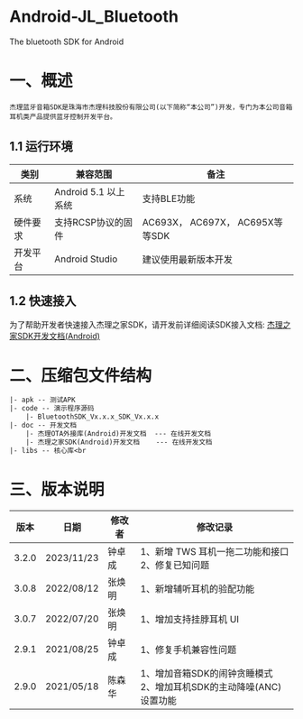 # Android-JL_Bluetooth

The bluetooth SDK for Android

# 一、概述

```
杰理蓝牙音箱SDK是珠海市杰理科技股份有限公司(以下简称“本公司”)开发，专门为本公司音箱耳机类产品提供蓝牙控制开发平台。
```
## 1.1 运行环境

| 类别 | 兼容范围 | 备注 |
| ---- | ---- | ---- |
| 系统 | Android 5.1 以上系统 | 支持BLE功能 |
| 硬件要求 | 支持RCSP协议的固件 | AC693X， AC697X， AC695X等等SDK |
| 开发平台 | Android Studio | 建议使用最新版本开发 |

## 1.2 快速接入

为了帮助开发者快速接入杰理之家SDK，请开发前详细阅读SDK接入文档: [杰理之家SDK开发文档(Android)](https://doc.zh-jieli.com/Apps/Android/jielihome/zh-cn/master/index.html)



# 二、压缩包文件结构

```tex
|- apk -- 测试APK
|- code -- 演示程序源码
    |- BluetoothSDK_Vx.x.x_SDK_Vx.x.x
|- doc -- 开发文档
    |- 杰理OTA外接库(Android)开发文档  --- 在线开发文档
    |- 杰理之家SDK(Android)开发文档    --- 在线开发文档
|- libs -- 核心库<br
```





# 三、版本说明

| 版本  | 日期       | 修改者 | 修改记录                                                     |
| ----- | ---------- | ------ | ------------------------------------------------------------ |
| 3.2.0 | 2023/11/23 | 钟卓成 | 1、新增 TWS 耳机一拖二功能和接口  <br />2、修复已知问题      |
| 3.0.8 | 2022/08/12 | 张焕明 | 1、新增辅听耳机的验配功能                                    |
| 3.0.7 | 2022/07/20 | 张焕明 | 1、增加支持挂脖耳机 UI                                       |
| 2.9.1 | 2021/08/25 | 钟卓成 | 1、修复手机兼容性问题                                        |
| 2.9.0 | 2021/05/18 | 陈森华 | 1、增加音箱SDK的闹钟贪睡模式<br>2、增加耳机SDK的主动降噪(ANC)设置功能 |

